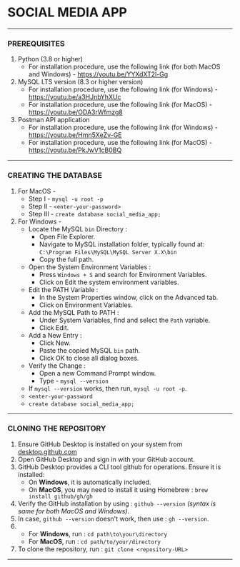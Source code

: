 # SOCIAL MEDIA APP

---

### PREREQUISITES
1. Python (3.8 or higher)
   - For installation procedure, use the following link (for both MacOS and Windows) - https://youtu.be/YYXdXT2l-Gg
2. MySQL LTS version (8.3 or higher version)
   - For installation procedure, use the following link (for Windows) - https://youtu.be/a3HJnbYhXUc
   - For installation procedure, use the following link (for MacOS) - https://youtu.be/ODA3rWfmzg8
5. Postman API application
   - For installation procedure, use the following link (for Windows) - https://youtu.be/Hmn5XeZv-GE
   - For installation procedure, use the following link (for MacOS) - https://youtu.be/PkJwV1cB0BQ

---

### CREATING THE DATABASE
1. For MacOS -
   - Step I - `mysql -u root -p`
   - Step II - `<enter-your-password>`
   - Step III - `create database social_media_app;`
2. For Windows -
   - Locate the MySQL `bin` Directory :
     - Open File Explorer.
     - Navigate to MySQL installation folder, typically found at: `C:\Program Files\MySQL\MySQL Server X.X\bin`
     - Copy the full path.
   - Open the System Environment Variables :
     - Press `Windows + S` and search for Environment Variables.
     - Click on Edit the system environment variables.
   - Edit the PATH Variable :
     - In the System Properties window, click on the Advanced tab.
     - Click on Environment Variables.
   - Add the MySQL Path to PATH :
     - Under System Variables, find and select the `Path` variable.
     - Click Edit.
   - Add a New Entry :
     - Click New.
     - Paste the copied MySQL `bin` path.
     - Click OK to close all dialog boxes.
   - Verify the Change :
     - Open a new Command Prompt window.
     - Type - `mysql --version`
   - If `mysql --version` works, then run, `mysql -u root -p`.
   - `<enter-your-password`
   - `create database social_media_app;`

---

### CLONING THE REPOSITORY
1. Ensure GitHub Desktop is installed on your system from [desktop.github.com](https://github.com/apps/desktop)
2. Open GitHub Desktop and sign in with your GitHub account.
3. GitHub Desktop provides a CLI tool github for operations. Ensure it is installed:
   - On **Windows**, it is automatically included.
   - On **MacOS**, you may need to install it using Homebrew : `brew install github/gh/gh`
4. Verify the GitHub installation by using : `github --version` *(syntax is same for both MacOS and Windows)*.
5. In case, `github --version` doesn't work, then use : `gh --version`.
6. - For **Windows**, run : `cd path\to\your\directory`
   - For **MacOS**, run : `cd path/to/your/directory`
7. To clone the repository, run : `git clone <repository-URL>`
   
---

###
